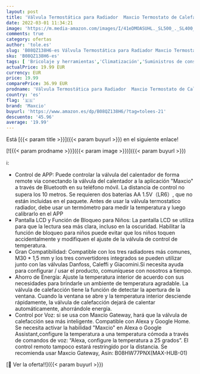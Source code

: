 ```yaml
---
layout: post
title: 'Válvula Termostática para Radiador  Maxcio Termostato de Calefacción Programable  Patalla LCD  M30*1 5  Función de Bloqueo para niños  Compatible con Alexa/Google Home Se Necesita Gateway '
date: 2022-03-01 11:34:21
image: 'https://m.media-amazon.com/images/I/41eDMOASUHL._SL500_._SL400_.jpg'
comments: true
category: ofertas
author: 'tole.es'
slug: 'B08QZ138H6-es Válvula Termostática para Radiador Maxcio Termostato de...'
sku: 'B08QZ138H6-es'
tags: [ 'Bricolaje y herramientas','Climatización','Suministros de construcción','Termostatos','Termostatos y accesorios','google','home','maxcio', ]
actualPrice: 19.99 EUR
currency: EUR
price: 19.99
comparePrice: 36.99 EUR
prodname: 'Válvula Termostática para Radiador  Maxcio Termostato de Calefacción Programable  Patalla LCD  M30*1 5  Función de Bloqueo para niños  Compatible con Alexa/Google Home Se Necesita Gateway '
country: 'es'
flag: '🇪🇸'
brand: 'Maxcio'
buyurl: 'https://www.amazon.es/dp/B08QZ138H6/?tag=tolees-21'
descuento: '45.96'
average: '19.99'
---
```


Está [{{< param title >}}]({{< param buyurl >}}) en el siguiente enlace!

[![{{< param prodname >}}]({{< param image >}})]({{< param buyurl >}})

ℹ️:

- Control de APP: Puede controlar la válvula del calentador de forma remote via conectando la válvula del calentador a la aplicación "Maxcio" a través de Bluetooth en su teléfono móvil. La distancia de control no supera los 10 metros. Se requieren dos baterías AA 1.5V（LR6）, que no están incluidas en el paquete. Antes de usar la válvula termostatico radiador, debe usar un termómetro para medir la temperatura y luego calibrarlo en el APP
- Pantalla LCD y Función de Bloqueo para Niños: La pantalla LCD se utiliza para que la lectura sea más clara, incluso en la oscuridad. Habilitar la función de bloqueo para niños puede evitar que los niños toquen accidentalmente y modifiquen el ajuste de la válvula de control de temperatura.
- Gran Compatibilidad: Compatible con los tres radiadores más comunes, M30 * 1,5 mm y los tres convertidores integrados se pueden utilizar junto con las válvulas Danfoss, Caleffi y Giacomini.Si necesita ayuda para configurar / usar el producto, comuníquese con nosotros a tiempo.
- Ahorro de Energía: Ajuste la temperatura interior de acuerdo con sus necesidades para brindarle un ambiente de temperatura agradable. La válvula de calefacción tiene la función de detectar la apertura de la ventana. Cuando la ventana se abre y la temperatura interior desciende rápidamente, la válvula de calefacción dejará de calentar automáticamente, ahorrándole energía.
- Control por Voz: si se usa con Maxcio Gateway, hará que la válvula de calefacción sea más inteligente. Compatible con Alexa y Google Home. Se necesita activar la habilidad "Maxcio" en Alexa o Google Assistant,configure la temperatura a una temperatura cómoda a través de comandos de voz: “Alexa, configure la temperatura a 25 grados”. El control remoto tampoco estará restringido por la distancia. Se recomienda usar Maxcio Gateway, Asin: B08HW77PNX(MAX-HUB-01)

[🛒 Ver la oferta!!]({{< param buyurl >}})
